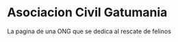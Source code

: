 <h1> Asociacion Civil Gatumania </h1>

<p> La pagina de una ONG que se dedica al rescate de felinos </p>